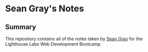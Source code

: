 # Sean Gray's Notes

## Summary

This repository contains all of the notes taken by [Sean Gray](https://github.com/seangray-dev) for the Lighthouse Labs Web Development Bootcamp.
